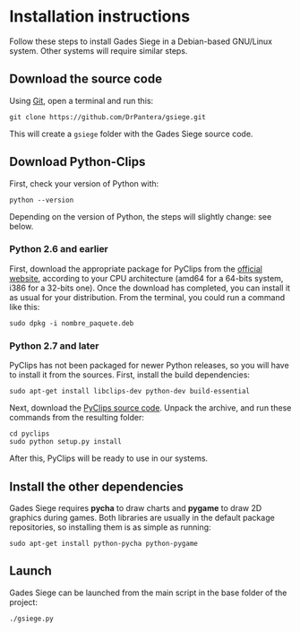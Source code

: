 # Installation instructions #

Follow these steps to install Gades Siege in a Debian-based GNU/Linux system. Other systems will require similar steps.

## Download the source code ##

Using [Git](https://git-scm.com), open a terminal and run this:
```
git clone https://github.com/DrPantera/gsiege.git
```

This will create a `gsiege` folder with the Gades Siege source code.


## Download Python-Clips ##

First, check your version of Python with:

```
python --version
```

Depending on the version of Python, the steps will slightly change: see below.

### Python 2.6 and earlier ###

First, download the appropriate package for PyClips from the [official website](http://sourceforge.net/projects/pyclips/files/debian%20packages/), according to your CPU architecture (amd64 for a 64-bits system, i386 for a 32-bits one). Once the download has completed, you can install it as usual for your distribution. From the terminal, you could run a command like this:

```
sudo dpkg -i nombre_paquete.deb
```

### Python 2.7 and later ###

PyClips has not been packaged for newer Python releases, so you will have to install it from the sources. First, install the build dependencies:
```
sudo apt-get install libclips-dev python-dev build-essential
```

Next, download the [PyClips source code](http://sourceforge.net/projects/pyclips/files/pyclips/pyclips-1.0/pyclips-1.0.7.348.tar.gz/download). Unpack the archive, and run these commands from the resulting folder:
```
cd pyclips
sudo python setup.py install
```

After this, PyClips will be ready to use in our systems.

## Install the other dependencies ##

Gades Siege requires **pycha** to draw charts and **pygame** to draw 2D graphics during games. Both libraries are usually in the default package repositories, so installing them is as simple as running:
```
sudo apt-get install python-pycha python-pygame
```

## Launch ##

Gades Siege can be launched from the main script in the base folder of the project:
```
./gsiege.py
```
